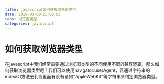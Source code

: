 ```yaml
---
title: javascript如何获取浏览器类型
date: 2019-03-08 21:08:53
tags: 浏览器类型
categories: javascript
---
```


# 如何获取浏览器类型

在javascript中我们经常需要通过浏览器类型的不同使用不同的兼容逻辑，那么如何获取浏览器类型呢？我们可以使用navigator.userAgent，再通过字符串的indexOf方法去判断里面有没有诸如"AppleWebKit"等字符串来判定浏览器类型。